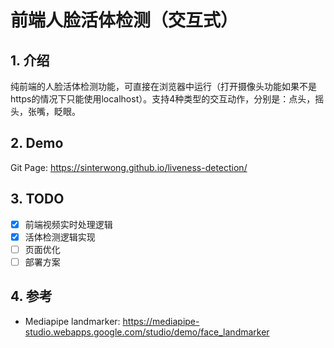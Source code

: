 # 前端人脸活体检测（交互式）

## 1. 介绍

纯前端的人脸活体检测功能，可直接在浏览器中运行（打开摄像头功能如果不是https的情况下只能使用localhost）。支持4种类型的交互动作，分别是：点头，摇头，张嘴，眨眼。

## 2. Demo

Git Page: <https://sinterwong.github.io/liveness-detection/>

## 3. TODO

- [x] 前端视频实时处理逻辑
- [x] 活体检测逻辑实现
- [ ] 页面优化
- [ ] 部署方案

## 4. 参考

- Mediapipe landmarker: <https://mediapipe-studio.webapps.google.com/studio/demo/face_landmarker>
